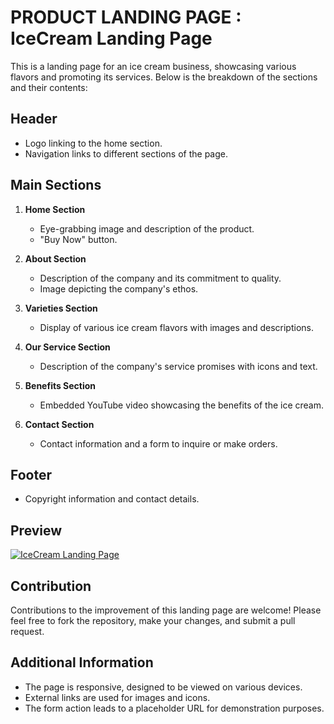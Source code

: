 # PRODUCT LANDING PAGE : IceCream Landing Page

This is a landing page for an ice cream business, showcasing various flavors and promoting its services. Below is the breakdown of the sections and their contents:

## Header
- Logo linking to the home section.
- Navigation links to different sections of the page.

## Main Sections
1. **Home Section**
   - Eye-grabbing image and description of the product.
   - "Buy Now" button.

2. **About Section**
   - Description of the company and its commitment to quality.
   - Image depicting the company's ethos.

3. **Varieties Section**
   - Display of various ice cream flavors with images and descriptions.

4. **Our Service Section**
   - Description of the company's service promises with icons and text.

5. **Benefits Section**
   - Embedded YouTube video showcasing the benefits of the ice cream.

6. **Contact Section**
   - Contact information and a form to inquire or make orders.

## Footer
- Copyright information and contact details.

## Preview
[![IceCream Landing Page](preview.png)](https://example.com)

## Contribution
Contributions to the improvement of this landing page are welcome! Please feel free to fork the repository, make your changes, and submit a pull request.

## Additional Information
- The page is responsive, designed to be viewed on various devices.
- External links are used for images and icons.
- The form action leads to a placeholder URL for demonstration purposes.

